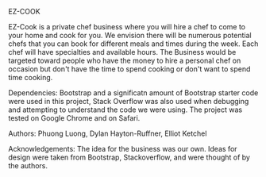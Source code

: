   EZ-COOK  

EZ-Cook is a private chef business where you will hire a chef to come to your home and cook for you. We
envision there will be numerous potential chefs that you can book for different meals and times during
the week. Each chef will have specialties and available hours. The Business would be targeted toward
people who have the money to hire a personal chef on occasion but don't have the time to spend cooking
or don't want to spend time cooking. 

Dependencies:
Bootstrap and a significatn amount of Bootstrap starter code were used in this project, Stack Overflow was also used when debugging and attempting to understand the code we were using. The project was
tested on Google Chrome and on Safari.

Authors:
Phuong Luong, Dylan Hayton-Ruffner, Elliot Ketchel

Acknowledgements:
The idea for the business was our own. Ideas for design were taken from Bootstrap, Stackoverflow, and were thought of by the authors.